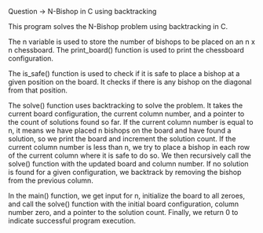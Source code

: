 Question -> N-Bishop in C using backtracking



This program solves the N-Bishop problem using backtracking in C.

The n variable is used to store the number of bishops to be placed on an n x n chessboard. The print_board() function is used to print the chessboard configuration.

The is_safe() function is used to check if it is safe to place a bishop at a given position on the board. It checks if there is any bishop on the diagonal from that position.

The solve() function uses backtracking to solve the problem. It takes the current board configuration, the current column number, and a pointer to the count of solutions found so far. If the current column number is equal to n, it means we have placed n bishops on the board and have found a solution, so we print the board and increment the solution count. If the current column number is less than n, we try to place a bishop in each row of the current column where it is safe to do so. We then recursively call the solve() function with the updated board and column number. If no solution is found for a given configuration, we backtrack by removing the bishop from the previous column.

In the main() function, we get input for n, initialize the board to all zeroes, and call the solve() function with the initial board configuration, column number zero, and a pointer to the solution count. Finally, we return 0 to indicate successful program execution.